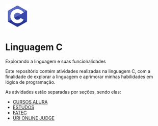 <img src="https://github.com/littlebru/Linguagem-C/blob/master/imagens/Linguagem_C.png" width="15%;" alt="Logo com letra C" title="Letra C"/><h1>Linguagem C</h1>
<p>Explorando a linguagem e suas funcionalidades</p>

Este repositório contém atividades realizadas na linguagem C, com a finalidade de explorar a linguagem e aprimorar minhas habilidades em lógica de programação.

As atividades estão separadas por seções, sendo elas:

- [CURSOS ALURA](https://github.com/littlebru/Linguagem-C/blob/master/CURSOS%20ALURA/README.md)
- [ESTUDOS](https://github.com/littlebru/Linguagem-C/blob/master/ESTUDOS/README.md)
- [FATEC](https://github.com/littlebru/Linguagem-C/blob/master/FATEC/README.md)
- [URI ONLINE JUDGE](https://github.com/littlebru/Linguagem-C/blob/master/URI%20ONLINE%20JUDGE/README.md)
